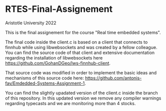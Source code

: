 # RTES-Final-Assignement

Aristotle University 2022 

This is the final assignement for the course "Real time embedded systems". 

The final code inside the client.c is based on a client that connects to finnhub while using libwebsockets and was created by a fellow colleague.
You can find the source code of that client and extensive documentation regarding the installation of libwebsockets here https://github.com/GohanDGeo/lws-finnhub-client.

That source code was modified in order to implement the basic ideas and mechanisms of this source code here: 
https://github.com/antonis-fav/Emdedded-Systems-Assignment-1. 

You can find the slightly upadated version of the client.c inside the branch of this repository. In this updated version we remove any compiler warnings regarding typecasts and we are monitoring more than 4 stocks. 
